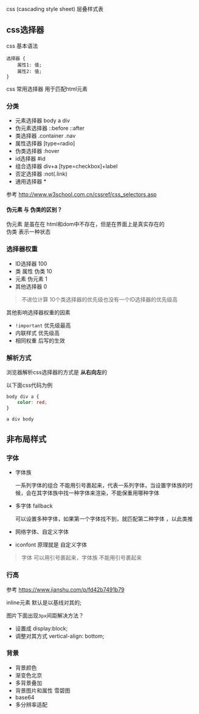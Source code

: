 css (cascading style sheet) 层叠样式表

## css选择器

css 基本语法
```
选择器 {
    属性1: 值;
    属性2: 值;
}
```
css 常用选择器 用于匹配html元素  

### 分类
- 元素选择器 body a div
- 伪元素选择器 ::before ::after
- 类选择器 .container .nav
- 属性选择器 [type=radio]
- 伪类选择器 :hover
- id选择器 #id
- 组合选择器 div+a [type=checkbox]+label
- 否定选择器 :not(.link)
- 通用选择器 *

参考 http://www.w3school.com.cn/cssref/css_selectors.asp

#### 伪元素 与 伪类的区别？  
伪元素 是虽在在 html和dom中不存在，但是在界面上是真实存在的   
伪类 表示一种状态  

### 选择器权重

- ID选择器 100
- 类 属性 伪类 10
- 元素 伪元素 1
- 其他选择器 0

> 不进位计算 10个类选择器的优先级也没有一个ID选择器的优先级高

其他影响选择器权重的因素

- `!important` 优先级最高
- 内联样式 优先级高
- 相同权重 后写的生效

### 解析方式
浏览器解析css选择器的方式是 **从右向左**的

以下面css代码为例
```css
body div a {
    color: red;
}
```

```
a div body
```

## 非布局样式

### 字体
- 字体族 

    一系列字体的组合 不能用引号裹起来，代表一系列字体，当设置字体族的时候，会在其字体族中找一种字体来渲染，不能保重用哪种字体
- 多字体 fallback

    可以设置多种字体，如果第一个字体找不到，就匹配第二种字体 ，以此类推

- 网络字体、自定义字体
- iconfont 原理就是 自定义字体
    
> 字体 可以用引号裹起来，字体族 不能用引号裹起来

### 行高

参考 https://www.jianshu.com/p/fd42b7491b79

inline元素 默认是以基线对其的; 

图片下面出现`3px`间距解决方法？  
- 设置成 display:block;
- 调整对其方式 vertical-align: bottom;

### 背景

- 背景颜色
- 渐变色北京
- 多背景叠加
- 背景图片和属性 雪碧图
- base64 
- 多分辨率适配

